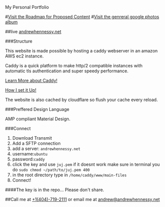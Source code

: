 

My Personal Portfolio

#[Visit the Roadmap for Proposed Content](https://github.com/DannyBoyBroadSword/andrewhennessy/blob/master/roadMap.md)
#[Visit the genreral google photos album](https://goo.gl/photos/SWaxGh5jdPk8GYUF6)

##live [andrewhennessy.net](https://andrewhennessy.net)

###Structure

This website is made possible by hosting a caddy webserver in an amazon AWS ec2 instance. 

Caddy is a quick platform to make http/2 compatible instances with automatic tls authentication and super speedy performance. 

[Learn More about Caddy!](https://caddyserver.com/)

[How I set it Up!](https://fullstackforger.com/environment-setup/setting-up-small-ec2-caddy-production-server-for-nodejs)

The website is also cached by cloudflare so flush your cache every reload. 

###Preffered Design Language

AMP compliant Material Design. 

###Connect

1. Download Transmit
2. Add a SFTP connection
3. add a server: `andrewhennessy.net`
4. username:`ubuntu`
5. password:`caddy`
6. click the key and use `juj.pem` if it doesnt work make sure in terminal you do `sudo chmod ~/path/to/juj.pem 400`
7. in the root directory type in `/home/caddy/www/main-files`
8. Connect!

####The key is in the repo... Please don't share. 

##Call me at [+1(404)-719-2111](tel:+14047192111) or email me at [andrew@andrewhennessy.net](mailto:andrew@andrewhennessy.net)
